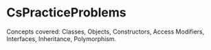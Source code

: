 # CsPracticeProblems
Concepts covered: Classes, Objects, Constructors, Access Modifiers, Interfaces, Inheritance, Polymorphism.
